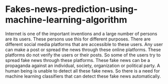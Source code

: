 # Fakes-news-prediction-using-machine-learning-algorithm
Internet is one of the important inventions and a large number of persons are its users. These persons use this for different purposes. There are different social media platforms that are accessible to these users. Any user can make a post or spread the news through these online platforms. These platforms do not verify the users or their posts. So some of the users try to spread fake news through these platforms. These fake news can be a propaganda against an individual, society, organization or political party. A human being is unable to detect all these fake news. So there is a need for machine learning classifiers that can detect these fake news automatically.
